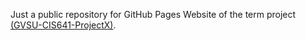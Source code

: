 Just a public repository for GitHub Pages Website of the term project [(GVSU-CIS641-ProjectX)](https://github.com/aksth/GVSU-CIS641-ProjectX).
